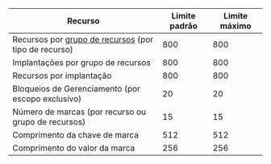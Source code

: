 Recurso|Limite padrão|Limite máximo
---|---|---
Recursos por [grupo de recursos](../articles/resource-group-overview.md#resource-groups) (por tipo de recurso)|800|800
Implantações por grupo de recursos|800|800
Recursos por implantação|800|800
Bloqueios de Gerenciamento (por escopo exclusivo)|20|20
Número de marcas (por recurso ou grupo de recursos)|15|15
Comprimento da chave de marca|512|512
Comprimento do valor da marca|256|256

<!---HONumber=AcomDC_0211_2016-->